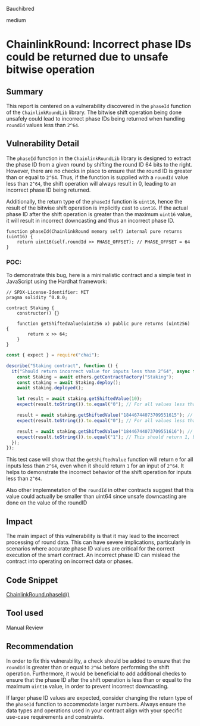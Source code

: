 Bauchibred

medium

# ChainlinkRound: Incorrect phase IDs could be returned due to unsafe bitwise operation


## Summary

This report is centered on a vulnerability discovered in the `phaseId` function of the `ChainlinkRoundLib` library. The bitwise shift operation being done unsafely could lead to incorrect phase IDs being returned when handling `roundId` values less than `2^64`.

## Vulnerability Detail

The `phaseId` function in the `ChainlinkRoundLib` library is designed to extract the phase ID from a given round by shifting the round ID 64 bits to the right. However, there are no checks in place to ensure that the round ID is greater than or equal to `2^64`. Thus, if the function is supplied with a `roundId` value less than `2^64`, the shift operation will always result in 0, leading to an incorrect phase ID being returned.

Additionally, the return type of the `phaseId` function is `uint16`, hence the result of the bitwise shift operation is implicitly cast to `uint16`. If the actual phase ID after the shift operation is greater than the maximum `uint16` value, it will result in incorrect downcasting and thus an incorrect phase ID.

```solidity
function phaseId(ChainlinkRound memory self) internal pure returns (uint16) {
    return uint16(self.roundId >> PHASE_OFFSET); // PHASE_OFFSET = 64
}
```

### POC:

To demonstrate this bug, here is a minimalistic contract and a simple test in JavaScript using the Hardhat framework:

```solidity
// SPDX-License-Identifier: MIT
pragma solidity ^0.8.0;

contract Staking {
    constructor() {}

    function getShiftedValue(uint256 x) public pure returns (uint256) {
        return x >> 64;
    }
}
```

```javascript
const { expect } = require("chai");

describe("Staking contract", function () {
  it("Should return incorrect value for inputs less than 2^64", async function () {
    const Staking = await ethers.getContractFactory("Staking");
    const staking = await Staking.deploy();
    await staking.deployed();

    let result = await staking.getShiftedValue(10);
    expect(result.toString()).to.equal("0"); // For all values less than 2^64, it will return 0

    result = await staking.getShiftedValue("18446744073709551615"); // 2^64 - 1
    expect(result.toString()).to.equal("0"); // For all values less than 2^64, it will return 0

    result = await staking.getShiftedValue("18446744073709551616"); // 2^64
    expect(result.toString()).to.equal("1"); // This should return 1, but will return 0 for all values less than 2^64
  });
});
```

This test case will show that the `getShiftedValue` function will return `0` for all inputs less than `2^64`, even when it should return `1` for an input of `2^64`. It helps to demonstrate the incorrect behavior of the shift operation for inputs less than `2^64`.

Also other implemnetation of the `roundId` in other contracts suggest that this value could actually be smaller than uint64 since unsafe downcasting are done on the value of the roundID

## Impact

The main impact of this vulnerability is that it may lead to the incorrect processing of round data. This can have severe implications, particularly in scenarios where accurate phase ID values are critical for the correct execution of the smart contract. An incorrect phase ID can mislead the contract into operating on incorrect data or phases.

## Code Snippet

[ChainlinkRound.phaseId()](https://github.com/sherlock-audit/2023-05-perennial/blob/0f73469508a4cd3d90b382eac2112f012a5a9852/perennial-mono/packages/perennial-oracle/contracts/types/ChainlinkRound.sol#L27-L29)

## Tool used

Manual Review

## Recommendation

In order to fix this vulnerability, a check should be added to ensure that the `roundId` is greater than or equal to `2^64` before performing the shift operation. Furthermore, it would be beneficial to add additional checks to ensure that the phase ID after the shift operation is less than or equal to the maximum `uint16` value, in order to prevent incorrect downcasting.

If larger phase ID values are expected, consider changing the return type of the `phaseId` function to accommodate larger numbers. Always ensure the data types and operations used in your contract align with your specific use-case requirements and constraints.
